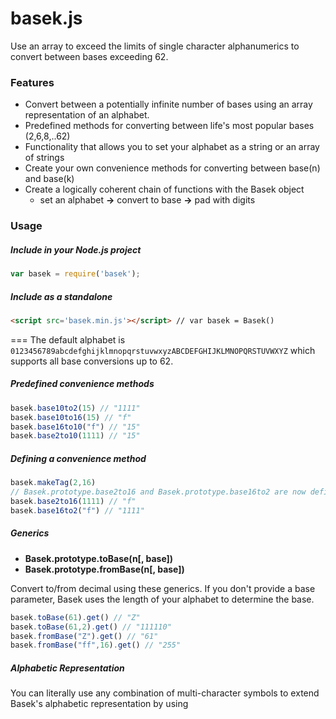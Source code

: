 # basek.js
Use an array to exceed the limits of single character alphanumerics to convert between bases exceeding 62.

### Features
- Convert between a potentially infinite number of bases using an array representation of an alphabet.
- Predefined methods for converting between life's most popular bases (2,6,8,..62)
- Functionality that allows you to set your alphabet as a string or an array of strings
- Create your own convenience methods for converting between base(n) and base(k)
- Create a logically coherent chain of functions with the Basek object 
  - set an alphabet **->** convert to base **->** pad with digits

### Usage
##### Include in your Node.js project

```javascript
var basek = require('basek');
```
##### Include as a standalone

```html
<script src='basek.min.js'></script> // var basek = Basek()
```
===
The default alphabet is `0123456789abcdefghijklmnopqrstuvwxyzABCDEFGHIJKLMNOPQRSTUVWXYZ` which supports all base conversions up to 62.

##### Predefined convenience methods

```javascript
basek.base10to2(15) // "1111"
basek.base10to16(15) // "f"
basek.base16to10("f") // "15"
basek.base2to10(1111) // "15" 
```
##### Defining a convenience method

```javascript
basek.makeTag(2,16) 
// Basek.prototype.base2to16 and Basek.prototype.base16to2 are now defined
basek.base2to16(1111) // "f"
basek.base16to2("f") // "1111"
```

##### Generics
- **Basek.prototype.toBase(n[, base])**
- **Basek.prototype.fromBase(n[, base])**

Convert to/from decimal using these generics. If you don't provide a base parameter, Basek uses the length of your alphabet to determine the base.

```javascript
basek.toBase(61).get() // "Z" 
basek.toBase(61,2).get() // "111110"
basek.fromBase("Z").get() // "61"
basek.fromBase("ff",16).get() // "255"
```

##### Alphabetic Representation
You can literally use any combination of multi-character symbols to extend Basek's alphabetic representation by using

